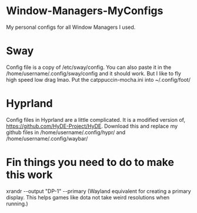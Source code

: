 # Window-Managers-MyConfigs
My personal configs for all Window Managers I used.

# Sway
Config file is a copy of /etc/sway/config.
You can also paste it in the /home/username/.config/sway/config and it should work. 
But I like to fly high speed low drag lmao.
Put the catppuccin-mocha.ini into ~/.config/foot/

# Hyprland
Config files in Hyprland are a little complicated. 
It is a modified version of,
<url>https://github.com/HyDE-Project/HyDE</url>.
Download this and replace my github files in /home/username/.config/hypr/ and /home/username/.config/waybar/

# Fin things you need to do to make this work

xrandr --output "DP-1" --primary (Wayland equivalent for creating a primary display. This helps games like dota not take weird resolutions when running.)
